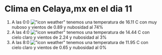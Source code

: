 # Clima en Celaya,mx en el dia 11

1. A las 0:0 !["icon weather"](http://openweathermap.org/img/w/04n.png) tenemos una temperatura de 16.11 C con muy nuboso y  vientos de 0.89 y nubosidad al 74%
1. A las 4:0 !["icon weather"](http://openweathermap.org/img/w/01n.png) tenemos una temperatura de 14.44 C con cielo claro y  vientos de 2.24 y nubosidad al 3%
1. A las 8:0 !["icon weather"](http://openweathermap.org/img/w/01d.png) tenemos una temperatura de 11.95 C con cielo claro y  vientos de 0.65 y nubosidad al 0%
